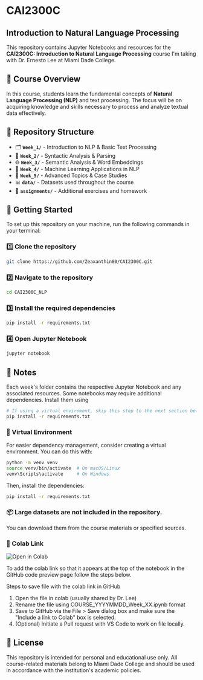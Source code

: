 # CAI2300C
## Introduction to Natural Language Processing  

This repository contains Jupyter Notebooks and resources for the **CAI2300C: Introduction to Natural Language Processing** course I'm taking with Dr. Ernesto Lee at Miami Dade College.  

## 📖 Course Overview  

In this course, students learn the fundamental concepts of **Natural Language Processing (NLP)** and text processing. The focus will be on acquiring knowledge and skills necessary to process and analyze textual data effectively.  

## 📂 Repository Structure  

- 🗂 **`Week_1/`** - Introduction to NLP & Basic Text Processing  
- 📑 **`Week_2/`** - Syntactic Analysis & Parsing  
- 🌐 **`Week_3/`** - Semantic Analysis & Word Embeddings  
- 🤖 **`Week_4/`** - Machine Learning Applications in NLP  
- 🚀 **`Week_5/`** - Advanced Topics & Case Studies  
- 📊 **`data/`** - Datasets used throughout the course  
- 📝 **`assignments/`** - Additional exercises and homework  

## 🚀 Getting Started  

To set up this repository on your machine, run the following commands in your terminal:  

### 1️⃣ Clone the repository
```sh
git clone https://github.com/Zeaxanthin80/CAI2300C.git
```
### 2️⃣ Navigate to the repository
```sh
cd CAI2300C_NLP
```
### 3️⃣ Install the required dependencies
```sh
pip install -r requirements.txt
```
### 4️⃣ Open Jupyter Notebook
```sh
jupyter notebook
```

## 📝 Notes
Each week's folder contains the respective Jupyter Notebook and any associated resources.
Some notebooks may require additional dependencies. Install them using
```sh
# If using a virtual enviroment, skip this step to the next section below.
pip install -r requirements.txt
```

### 🔧 Virtual Environment 
For easier dependency management, consider creating a virtual environment. You can do this with:
```sh
python -m venv venv
source venv/bin/activate  # On macOS/Linux
venv\Scripts\activate     # On Windows
```
Then, install the dependencies:
```sh
pip install -r requirements.txt
```

### 📦 Large datasets are not included in the repository. 
You can download them from the course materials or specified sources.


### 🔗 Colab Link 
![Open in Colab](https://colab.research.google.com/assets/colab-badge.svg)

To add the colab link so that it appears at the top of the notebook in the GitHub code preview page follow the steps below.

Steps to save file with the colab link in GitHub

1. Open the file in colab (usually shared by Dr. Lee)
2. Rename the file using COURSE_YYYYMMDD_Week_XX.ipynb format
3. Save to GitHub via the File > Save dialog box and make sure the "Include a link to Colab" box is selected.
4. (Optional) Initiate a Pull request with VS Code to work on file locally.

## 📜 License
This repository is intended for personal and educational use only. All course-related materials belong to Miami Dade College and should be used in accordance with the institution's academic policies.
